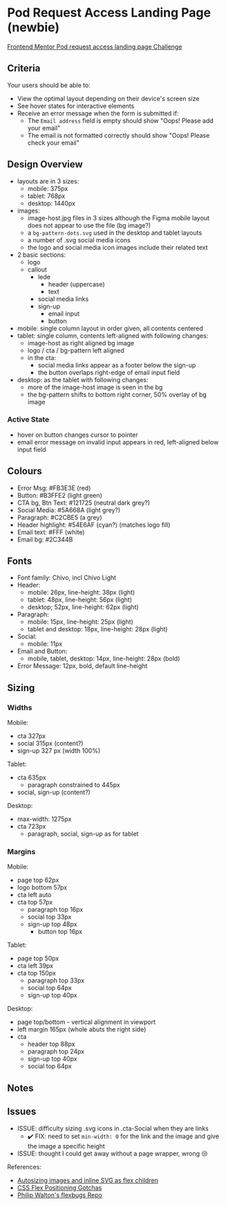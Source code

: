 # Pod Request Access Landing Page (newbie)

[Frontend Mentor Pod request access landing page Challenge](https://www.frontendmentor.io/challenges/pod-request-access-landing-page-eyTmdkLSG)

## Criteria

Your users should be able to:

- View the optimal layout depending on their device's screen size
- See hover states for interactive elements
- Receive an error message when the form is submitted if:
  - The `Email address` field is empty should show "Oops! Please add your email"
  - The email is not formatted correctly should show "Oops! Please check your
    email"

## Design Overview

- layouts are in 3 sizes:
  - mobile: 375px
  - tablet: 768px
  - desktop: 1440px
- images:
  - image-host.jpg files in 3 sizes although the Figma mobile layout does not
    appear to use the file (bg image?)
  - a `bg-pattern-dots.svg` used in the desktop and tablet layouts
  - a number of .svg social media icons
  - the logo and social media icon images include their related text
- 2 basic sections:
  - logo
  - callout
    - lede
      - header (uppercase)
      - text
    - social media links
    - sign-up
      - email input
      - button
- mobile: single column layout in order given, all contents centered
- tablet: single column, contents left-aligned with following changes:
  - image-host as right aligned bg image
  - logo / cta / bg-pattern left aligned
  - in the cta:
    - social media links appear as a footer below the sign-up
    - the button overlaps right-edge of email input field
- desktop: as the tablet with following changes:
  - more of the image-host image is seen in the bg
  - the bg-pattern shifts to bottom right corner, 50% overlay of bg image

### Active State

- hover on button changes cursor to pointer
- email error message on invalid input appears in red, left-aligned below input
  field

## Colours

- Error Msg: #FB3E3E (red)
- Button: #B3FFE2 (light green)
- CTA bg, Btn Text: #121725 (neutral dark grey?)
- Social Media: #5A668A (light grey?)
- Paragraph: #C2CBE5 (a grey)
- Header highlight: #54E6AF (cyan?) (matches logo fill)
- Email text: #FFF (white)
- Email bg: #2C344B

## Fonts

- Font family: Chivo, incl Chivo Light
- Header:
  - mobile: 26px, line-height: 38px (light)
  - tablet: 48px, line-height: 56px (light)
  - desktop; 52px, line-height: 62px (light)
- Paragraph:
  - mobile: 15px, line-height: 25px (light)
  - tablet and desktop: 18px, line-height: 28px (light)
- Social:
  - mobile: 11px
- Email and Button:
  - mobile, tablet, desktop: 14px, line-height: 28px (bold)
- Error Message: 12px, bold, default line-height

## Sizing

### Widths

Mobile:

- cta 327px
- social 315px (content?)
- sign-up 327 px (width 100%)

Tablet:

- cta 635px
  - paragraph constrained to 445px
- social, sign-up (content?)

Desktop:

- max-width: 1275px
- cta 723px
  - paragraph, social, sign-up as for tablet

### Margins

Mobile:

- page top 62px
- logo bottom 57px
- cta left auto
- cta top 57px
  - paragraph top 16px
  - social top 33px
  - sign-up top 48px
    - button top 16px

Tablet:

- page top 50px
- cta left 39px
- cta top 150px
  - paragraph top 33px
  - social top 64px
  - sign-up top 40px

Desktop:

- page top/bottom - vertical alignment in viewport
- left margin 165px (whole abuts the right side)
- cta
  - header top 88px
  - paragraph top 24px
  - sign-up top 40px
  - social top 64px

## Notes

## Issues

- ISSUE: difficulty sizing .svg icons in .cta-Social when they are links
  - ✔️ FIX: need to set `min-width: 0` for the link and the image and give the
    image a specific height
- ISSUE: thought I could get away without a page wrapper, wrong 😒

References:

- [Autosizing images and inline SVG as flex children](https://github.com/philipwalton/flexbugs/issues/184)
- [CSS Flex Positioning Gotchas](https://medium.com/@gaurav5430/css-flex-positioning-gotchas-child-expands-to-more-than-the-width-allowed-by-the-parent-799c37428dd6)
- [Philip Walton's flexbugs Repo](https://github.com/philipwalton/flexbugs)
